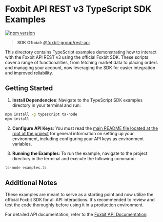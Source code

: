 # Foxbit API REST v3 TypeScript SDK Examples

[![npm version](https://img.shields.io/npm/v/@foxbit-group/rest-api.svg?style=flat)](https://www.npmjs.com/package/@foxbit-group/rest-api)

> **SDK Oficial:** [@foxbit-group/rest-api](https://www.npmjs.com/package/@foxbit-group/rest-api)

This directory contains TypeScript examples demonstrating how to interact with the Foxbit API REST v3 using the official Foxbit SDK. These scripts cover a range of functionalities, from fetching market data to placing orders and managing your account, now leveraging the SDK for easier integration and improved reliability.

## Getting Started

1. **Install Dependencies**: Navigate to the TypeScript SDK examples directory in your terminal and run:

```bash
npm install -g typescript ts-node
npm install
```

2. **Configure API Keys**: You must read the [main README file located at the root of the project](https://github.com/foxbit-group/foxbit-api-samples?tab=readme-ov-file#getting-started) for general information on setting up your environment, including configuring your API keys as environment variables.

3. **Running the Examples**: To run the example, navigate to the project directory in the terminal and execute the following command:

```bash
ts-node examples.ts
```

## Additional Notes

These examples are meant to serve as a starting point and now utilize the official Foxbit SDK for all API interactions. It's recommended to review and test the code thoroughly before using it in a production environment.

For detailed API documentation, refer to the [Foxbit API Documentation](https://docs.foxbit.com.br/rest/v3/).
